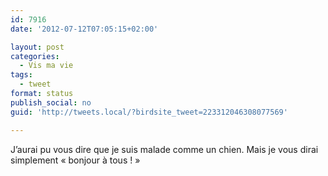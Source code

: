 ```yaml
---
id: 7916
date: '2012-07-12T07:05:15+02:00'

layout: post
categories:
  - Vis ma vie
tags:
  - tweet
format: status
publish_social: no
guid: 'http://tweets.local/?birdsite_tweet=223312046308077569'

---
```


J’aurai pu vous dire que je suis malade comme un chien. Mais je vous dirai simplement « bonjour à tous ! »
